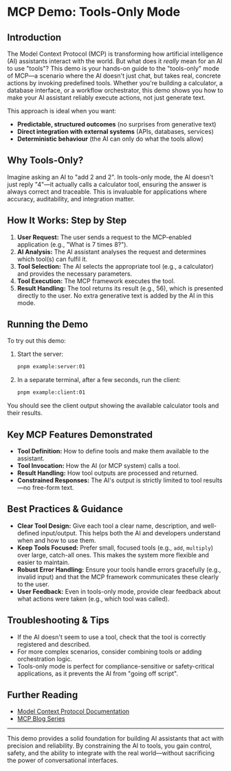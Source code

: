 # MCP Demo: Tools-Only Mode

## Introduction

The Model Context Protocol (MCP) is transforming how artificial intelligence (AI) assistants interact with the world. But what does it _really_ mean for an AI to use "tools"? This demo is your hands-on guide to the "tools-only" mode of MCP—a scenario where the AI doesn't just chat, but takes real, concrete actions by invoking predefined tools. Whether you're building a calculator, a database interface, or a workflow orchestrator, this demo shows you how to make your AI assistant reliably execute actions, not just generate text.

This approach is ideal when you want:

- **Predictable, structured outcomes** (no surprises from generative text)
- **Direct integration with external systems** (APIs, databases, services)
- **Deterministic behaviour** (the AI can only do what the tools allow)

## Why Tools-Only?

Imagine asking an AI to "add 2 and 2". In tools-only mode, the AI doesn't just reply "4"—it actually calls a calculator tool, ensuring the answer is always correct and traceable. This is invaluable for applications where accuracy, auditability, and integration matter.

## How It Works: Step by Step

1. **User Request:** The user sends a request to the MCP-enabled application (e.g., "What is 7 times 8?").
2. **AI Analysis:** The AI assistant analyses the request and determines which tool(s) can fulfil it.
3. **Tool Selection:** The AI selects the appropriate tool (e.g., a calculator) and provides the necessary parameters.
4. **Tool Execution:** The MCP framework executes the tool.
5. **Result Handling:** The tool returns its result (e.g., 56), which is presented directly to the user. No extra generative text is added by the AI in this mode.

## Running the Demo

To try out this demo:

1. Start the server:
   ```sh
   pnpm example:server:01
   ```
2. In a separate terminal, after a few seconds, run the client:
   ```sh
   pnpm example:client:01
   ```

You should see the client output showing the available calculator tools and their results.

## Key MCP Features Demonstrated

- **Tool Definition:** How to define tools and make them available to the assistant.
- **Tool Invocation:** How the AI (or MCP system) calls a tool.
- **Result Handling:** How tool outputs are processed and returned.
- **Constrained Responses:** The AI's output is strictly limited to tool results—no free-form text.

## Best Practices & Guidance

- **Clear Tool Design:** Give each tool a clear name, description, and well-defined input/output. This helps both the AI and developers understand when and how to use them.
- **Keep Tools Focused:** Prefer small, focused tools (e.g., `add`, `multiply`) over large, catch-all ones. This makes the system more flexible and easier to maintain.
- **Robust Error Handling:** Ensure your tools handle errors gracefully (e.g., invalid input) and that the MCP framework communicates these clearly to the user.
- **User Feedback:** Even in tools-only mode, provide clear feedback about what actions were taken (e.g., which tool was called).

## Troubleshooting & Tips

- If the AI doesn't seem to use a tool, check that the tool is correctly registered and described.
- For more complex scenarios, consider combining tools or adding orchestration logic.
- Tools-only mode is perfect for compliance-sensitive or safety-critical applications, as it prevents the AI from "going off script".

## Further Reading

- [Model Context Protocol Documentation](https://modelcontextprotocol.org/)
- [MCP Blog Series](https://yourcompany.com/blog/mcp)

---

This demo provides a solid foundation for building AI assistants that act with precision and reliability. By constraining the AI to tools, you gain control, safety, and the ability to integrate with the real world—without sacrificing the power of conversational interfaces.
